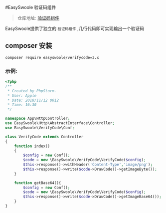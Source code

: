 #EasySwoole 验证码组件  

> 仓库地址: [验证码组件](https://github.com/easy-swoole/verifyCode)

EasySwoole提供了独立的 `验证码组件` ,几行代码即可实现输出一个验证码

## composer 安装
```
composer require easyswoole/verifycode=3.x
```

### 示例:  
```php
<?php
/**
 * Created by PhpStorm.
 * User: Apple
 * Date: 2018/11/12 0012
 * Time: 16:30
 */

namespace App\HttpController;
use EasySwoole\Http\AbstractInterface\Controller;
use EasySwoole\VerifyCode\Conf;

class VerifyCode extends Controller
{
    function index()
    {
        $config = new Conf();
        $code = new \EasySwoole\VerifyCode\VerifyCode($config);
        $this->response()->withHeader('Content-Type','image/png');
        $this->response()->write($code->DrawCode()->getImageByte());
    }

    function getBase64(){
        $config = new Conf();
        $code = new \EasySwoole\VerifyCode\VerifyCode($config);
        $this->response()->write($code->DrawCode()->getImageBase64());
    }
}
```
